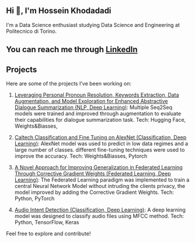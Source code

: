 ## Hi 👋, I'm Hossein Khodadadi

I'm a Data Science enthusiast studying Data Science and Engineering at Politecnico di Torino.
## You can reach me through [LinkedIn](https://www.linkedin.com/in/hosseinekhodadadi/)

## Projects
Here are some of the projects I've been working on:

1. [Leveraging Personal Pronoun Resolution, Keywords Extraction, Data Augmentation, and Model Exploration for Enhanced Abstractive Dialogue Summarization (NLP, Deep
Learning)](https://github.com/HOSSENkhodadadi/SICK_Summarization): Multiple Seq2Seq models were trained and improved through augmentation to evaluate their capabilities for dialogue summarization task.
Tech: Hugging Face, Weights\&Biasses,

4. [Caltech Classification and Fine Tuning on AlexNet (Classification, Deep
Learning)](https://github.com/HOSSENkhodadadi/Caltech_classification_fine_tuning_AlexNet): AlexNet model was used to predict in low data regimes and a large number of classes. different fine-tuning techniques were used to improve the accuracy.
Tech: Weights\&Biasses, Pytorch

5. [A Novel Approach for Improving Generalization in Federated Learning Through Corrective Gradient Weights (Federated Learning, Deep Learning)](https://github.com/HOSSENkhodadadi/Projects/tree/main/A%20Novel%20Approach%20for%20Improving%20Generalization%20in%20Federated): The Federated Learning paradigm was implemented to train a central Neural Network Model without intruding the clients privacy, the model improved by adding the Corrective Gradient Weights.
    Tech: Python, PyTorch
<!--
6. [Reinforcement Learning on Game Agent Training for Quixo Board Game (RL, Deep RL)](https://github.com/HOSSENkhodadadi/Computational_Intelligence/tree/main/Final%20Project%20(Quixo)): Min-Max algorithm was implemented to play Quixo game with 95% win rate against a random player.
Tech: Python, Pytorch
-->
4. [Audio Intent Detection (Classification, Deep Learning)](https://github.com/HOSSENkhodadadi/Projects/tree/main/Intent%20Detection%20on%20the%20Fluent%20Speech%20Commands): A deep learning model was designed to classify audio files using MFCC method. Tech: Python, TensorFlow, Keras 

<!--
5. [Predicting Covid-19 outbreak using LSTM algorithm in Deep Learning (Time Series Prediction, Deep
Learning)](https://github.com/HOSSENkhodadadi/Bachelors-Thesis): A deep learning model was designed to predict the number of contaminated, recovered and death covid cases.
Tech: Python, TensorFlow, Keras
-->
Feel free to explore and contribute!

